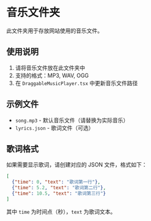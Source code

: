 # 音乐文件夹

此文件夹用于存放网站使用的音乐文件。

## 使用说明

1. 请将音乐文件放在此文件夹中
2. 支持的格式：MP3, WAV, OGG
3. 在 `DraggableMusicPlayer.tsx` 中更新音乐文件路径

## 示例文件

- `song.mp3` - 默认音乐文件（请替换为实际音乐）
- `lyrics.json` - 歌词文件（可选）

## 歌词格式

如果需要显示歌词，请创建对应的 JSON 文件，格式如下：

```json
[
  {"time": 0, "text": "歌词第一行"},
  {"time": 5.2, "text": "歌词第二行"},
  {"time": 10.5, "text": "歌词第三行"}
]
```

其中 `time` 为时间点（秒），`text` 为歌词文本。